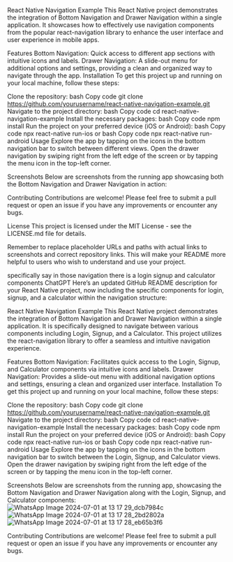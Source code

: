 React Native Navigation Example
This React Native project demonstrates the integration of Bottom Navigation and Drawer Navigation within a single application. It showcases how to effectively use navigation components from the popular react-navigation library to enhance the user interface and user experience in mobile apps.

Features
Bottom Navigation: Quick access to different app sections with intuitive icons and labels.
Drawer Navigation: A slide-out menu for additional options and settings, providing a clean and organized way to navigate through the app.
Installation
To get this project up and running on your local machine, follow these steps:

Clone the repository:
bash
Copy code
git clone https://github.com/yourusername/react-native-navigation-example.git
Navigate to the project directory:
bash
Copy code
cd react-native-navigation-example
Install the necessary packages:
bash
Copy code
npm install
Run the project on your preferred device (iOS or Android):
bash
Copy code
npx react-native run-ios
or
bash
Copy code
npx react-native run-android
Usage
Explore the app by tapping on the icons in the bottom navigation bar to switch between different views. Open the drawer navigation by swiping right from the left edge of the screen or by tapping the menu icon in the top-left corner.

Screenshots
Below are screenshots from the running app showcasing both the Bottom Navigation and Drawer Navigation in action:



Contributing
Contributions are welcome! Please feel free to submit a pull request or open an issue if you have any improvements or encounter any bugs.

License
This project is licensed under the MIT License - see the LICENSE.md file for details.

Remember to replace placeholder URLs and paths with actual links to screenshots and correct repository links. This will make your README more helpful to users who wish to understand and use your project.





specifically say in those navigation there is  a login signup and calculator components
ChatGPT
Here’s an updated GitHub README description for your React Native project, now including the specific components for login, signup, and a calculator within the navigation structure:

React Native Navigation Example
This React Native project demonstrates the integration of Bottom Navigation and Drawer Navigation within a single application. It is specifically designed to navigate between various components including Login, Signup, and a Calculator. This project utilizes the react-navigation library to offer a seamless and intuitive navigation experience.

Features
Bottom Navigation: Facilitates quick access to the Login, Signup, and Calculator components via intuitive icons and labels.
Drawer Navigation: Provides a slide-out menu with additional navigation options and settings, ensuring a clean and organized user interface.
Installation
To get this project up and running on your local machine, follow these steps:

Clone the repository:
bash
Copy code
git clone https://github.com/yourusername/react-native-navigation-example.git
Navigate to the project directory:
bash
Copy code
cd react-native-navigation-example
Install the necessary packages:
bash
Copy code
npm install
Run the project on your preferred device (iOS or Android):
bash
Copy code
npx react-native run-ios
or
bash
Copy code
npx react-native run-android
Usage
Explore the app by tapping on the icons in the bottom navigation bar to switch between the Login, Signup, and Calculator views. Open the drawer navigation by swiping right from the left edge of the screen or by tapping the menu icon in the top-left corner.

Screenshots
Below are screenshots from the running app, showcasing the Bottom Navigation and Drawer Navigation along with the Login, Signup, and Calculator components:
![WhatsApp Image 2024-07-01 at 13 17 29_dcb7984c](https://github.com/Nzamwitafab/calculator_with_login_signup_forms/assets/113667527/1f2a129d-a878-499a-8be0-08df825be676)
![WhatsApp Image 2024-07-01 at 13 17 28_2bd2802a](https://github.com/Nzamwitafab/calculator_with_login_signup_forms/assets/113667527/836e90ac-a118-4faf-bbf7-9b411734fe6b)
![WhatsApp Image 2024-07-01 at 13 17 28_eb65b3f6](https://github.com/Nzamwitafab/calculator_with_login_signup_forms/assets/113667527/cff88741-cc69-4f45-b4a5-f1c188890785)


Contributing
Contributions are welcome! Please feel free to submit a pull request or open an issue if you have any improvements or encounter any bugs.
